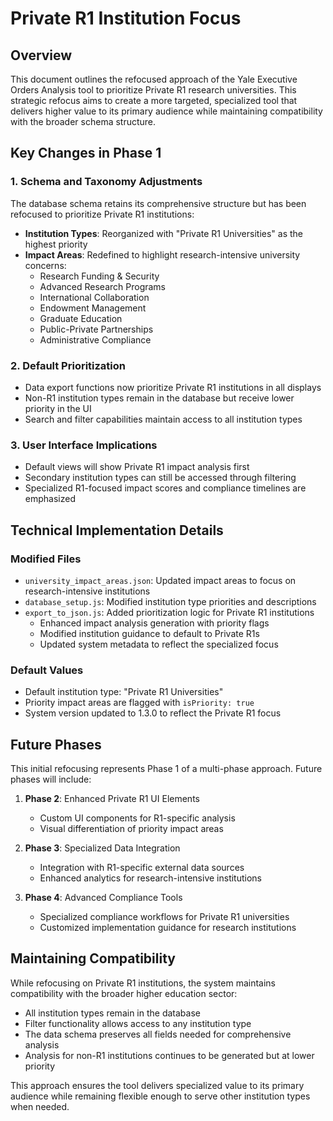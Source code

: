 # Private R1 Institution Focus

## Overview

This document outlines the refocused approach of the Yale Executive Orders Analysis tool to prioritize Private R1 research universities. This strategic refocus aims to create a more targeted, specialized tool that delivers higher value to its primary audience while maintaining compatibility with the broader schema structure.

## Key Changes in Phase 1

### 1. Schema and Taxonomy Adjustments

The database schema retains its comprehensive structure but has been refocused to prioritize Private R1 institutions:

- **Institution Types**: Reorganized with "Private R1 Universities" as the highest priority
- **Impact Areas**: Redefined to highlight research-intensive university concerns:
  - Research Funding & Security
  - Advanced Research Programs
  - International Collaboration
  - Endowment Management
  - Graduate Education
  - Public-Private Partnerships
  - Administrative Compliance

### 2. Default Prioritization

- Data export functions now prioritize Private R1 institutions in all displays
- Non-R1 institution types remain in the database but receive lower priority in the UI
- Search and filter capabilities maintain access to all institution types

### 3. User Interface Implications

- Default views will show Private R1 impact analysis first
- Secondary institution types can still be accessed through filtering
- Specialized R1-focused impact scores and compliance timelines are emphasized

## Technical Implementation Details

### Modified Files

- `university_impact_areas.json`: Updated impact areas to focus on research-intensive institutions
- `database_setup.js`: Modified institution type priorities and descriptions
- `export_to_json.js`: Added prioritization logic for Private R1 institutions
  - Enhanced impact analysis generation with priority flags
  - Modified institution guidance to default to Private R1s
  - Updated system metadata to reflect the specialized focus

### Default Values

- Default institution type: "Private R1 Universities"
- Priority impact areas are flagged with `isPriority: true`
- System version updated to 1.3.0 to reflect the Private R1 focus

## Future Phases

This initial refocusing represents Phase 1 of a multi-phase approach. Future phases will include:

1. **Phase 2**: Enhanced Private R1 UI Elements
   - Custom UI components for R1-specific analysis
   - Visual differentiation of priority impact areas

2. **Phase 3**: Specialized Data Integration
   - Integration with R1-specific external data sources
   - Enhanced analytics for research-intensive institutions

3. **Phase 4**: Advanced Compliance Tools
   - Specialized compliance workflows for Private R1 universities
   - Customized implementation guidance for research institutions

## Maintaining Compatibility

While refocusing on Private R1 institutions, the system maintains compatibility with the broader higher education sector:

- All institution types remain in the database
- Filter functionality allows access to any institution type
- The data schema preserves all fields needed for comprehensive analysis
- Analysis for non-R1 institutions continues to be generated but at lower priority

This approach ensures the tool delivers specialized value to its primary audience while remaining flexible enough to serve other institution types when needed.